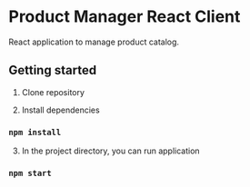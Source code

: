 # Product Manager React Client

React application to manage product catalog.

## Getting started
1. Clone repository

2. Install dependencies

### `npm install`

3. In the project directory, you can run application

### `npm start`



